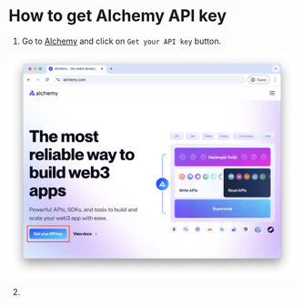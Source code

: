 # How to get Alchemy API key

1. Go to <a href="https://www.alchemy.com" target="_blank">Alchemy</a> and click on `Get your API key` button.
<div><img src="../assets/alchemy/a0.png" width="800"/></div>

2.
